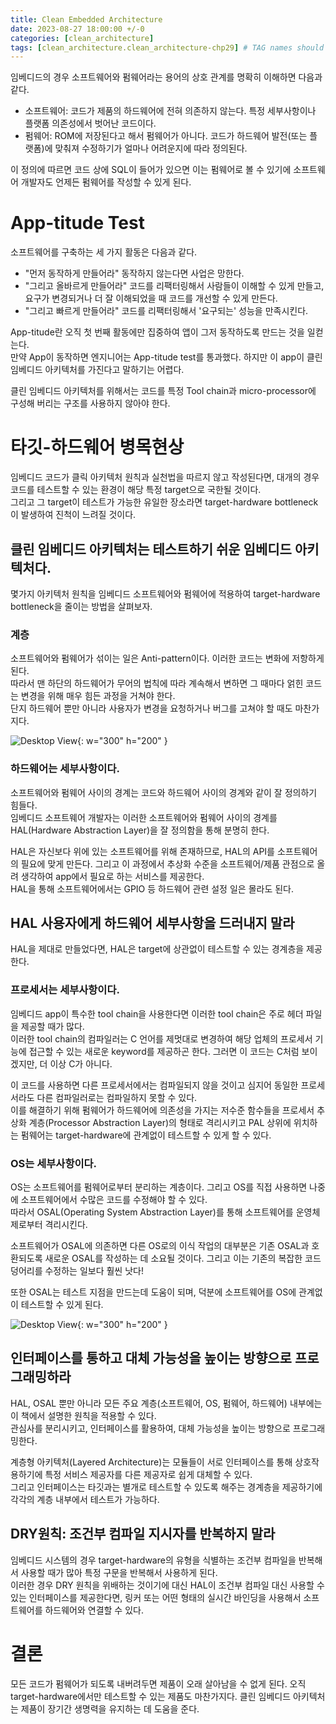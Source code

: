 ```yaml
---
title: Clean Embedded Architecture
date: 2023-08-27 18:00:00 +/-0
categories: [clean_architecture]
tags: [clean_architecture.clean_architecture-chp29] # TAG names should always be lowercase
---
```


임베디드의 경우 소프트웨어와 펌웨어라는 용어의 상호 관계를 명확히 이해하면 다음과 같다.

- 소프트웨어: 코드가 제품의 하드웨어에 전혀 의존하지 않는다. 특정 세부사항이나 플랫폼 의존성에서 벗어난 코드이다.
- 펌웨어: ROM에 저장된다고 해서 펌웨어가 아니다. 코드가 하드웨어 발전(또는 플랫폼)에 맞춰져 수정하기가 얼마나 어려운지에 따라 정의된다.

이 정의에 따르면 코드 상에 SQL이 들어가 있으면 이는 펌웨어로 볼 수 있기에 소프트웨어 개발자도 언제든 펌웨어를 작성할 수 있게 된다.

# App-titude Test

소프트웨어를 구축하는 세 가지 활동은 다음과 같다.

- "먼저 동작하게 만들어라" 동작하지 않는다면 사업은 망한다.
- "그리고 올바르게 만들어라" 코드를 리팩터링해서 사람들이 이해할 수 있게 만들고, 요구가 변경되거나 더 잘 이해되었을 때 코드를 개선할 수 있게 만든다.
- "그리고 빠르게 만들어라" 코드를 리팩터링해서 '요구되는' 성능을 만족시킨다.

App-titude란 오직 첫 번째 활동에만 집중하여 앱이 그저 동작하도록 만드는 것을 일컫는다.  
만약 App이 동작하면 엔지니어는 App-titude test를 통과했다. 하지만 이 app이 클린 임베디드 아키텍처를 가진다고 말하기는 어렵다.

클린 임베디드 아키텍처를 위해서는 코드를 특정 Tool chain과 micro-processor에 구성해 버리는 구조를 사용하지 않아야 한다.

# 타깃-하드웨어 병목현상

임베디드 코드가 클릭 아키텍처 원칙과 실천법을 따르지 않고 작성된다면, 대개의 경우 코드를 테스트할 수 있는 환경이 해당 특정 target으로 국한될 것이다.  
그리고 그 target이 테스트가 가능한 유일한 장소라면 target-hardware bottleneck이 발생하여 진척이 느려질 것이다.

## 클린 임베디드 아키텍처는 테스트하기 쉬운 임베디드 아키텍처다.

몇가지 아키텍처 원칙을 임베디드 소프트웨어와 펌웨어에 적용하여 target-hardware bottleneck을 줄이는 방법을 살펴보자.

### 계층

소프트웨어와 펌웨어가 섞이는 일은 Anti-pattern이다. 이러한 코드는 변화에 저항하게 된다.  
따라서 맨 하단의 하드웨어가 무어의 법칙에 따라 계속해서 변하면 그 때마다 얽힌 코드는 변경을 위해 매우 힘든 과정을 거쳐야 한다.  
단지 하드웨어 뿐만 아니라 사용자가 변경을 요청하거나 버그를 고쳐야 할 때도 마찬가지다.

![Desktop View](../../assets/cleanArchitecture/layered.png){: w="300" h="200" }

### 하드웨어는 세부사항이다.

소프트웨어와 펌웨어 사이의 경계는 코드와 하드웨어 사이의 경계와 같이 잘 정의하기 힘들다.  
임베디드 소프트웨어 개발자는 이러한 소프트웨어와 펌웨어 사이의 경계를 HAL(Hardware Abstraction Layer)을 잘 정의함을 통해 분명히 한다.

HAL은 자신보다 위에 있는 소프트웨어를 위해 존재하므로, HAL의 API를 소프트웨어의 필요에 맞게 만든다. 그리고 이 과정에서 추상화 수준을 소프트웨어/제품 관점으로 올려 생각하여 app에서 필요로 하는 서비스를 제공한다.  
HAL을 통해 소프트웨어에서는 GPIO 등 하드웨어 관련 설정 일은 몰라도 된다.

## HAL 사용자에게 하드웨어 세부사항을 드러내지 말라

HAL을 제대로 만들었다면, HAL은 target에 상관없이 테스트할 수 있는 경계층을 제공한다.

### 프로세서는 세부사항이다.

임베디드 app이 특수한 tool chain을 사용한다면 이러한 tool chain은 주로 헤더 파일을 제공할 때가 많다.  
이러한 tool chain의 컴파일러는 C 언어를 제멋대로 변경하여 해당 업체의 프로세서 기능에 접근할 수 있는 새로운 keyword를 제공하곤 한다. 그러면 이 코드는 C처럼 보이겠지만, 더 이상 C가 아니다.

이 코드를 사용하면 다른 프로세서에서는 컴파일되지 않을 것이고 심지어 동일한 프로세서라도 다른 컴파일러로는 컴파일하지 못할 수 있다.  
이를 해결하기 위해 펌웨어가 하드웨어에 의존성을 가지는 저수준 함수들을 프로세서 추상화 계층(Processor Abstraction Layer)의 형태로 격리시키고 PAL 상위에 위치하는 펌웨어는 target-hardware에 관계없이 테스트할 수 있게 할 수 있다.

### OS는 세부사항이다.

OS는 소프트웨어를 펌웨어로부터 분리하는 계층이다. 그리고 OS를 직접 사용하면 나중에 소프트웨어에서 수많은 코드를 수정해야 할 수 있다.  
따라서 OSAL(Operating System Abstraction Layer)를 통해 소프트웨어를 운영체제로부터 격리시킨다.

소프트웨어가 OSAL에 의존하면 다른 OS로의 이식 작업의 대부분은 기존 OSAL과 호환되도록 새로운 OSAL를 작성하는 데 소요될 것이다. 그리고 이는 기존의 복잡한 코드 덩어리를 수정하는 일보다 훨씬 낫다!

또한 OSAL는 테스트 지점을 만드는데 도움이 되며, 덕분에 소프트웨어를 OS에 관계없이 테스트할 수 있게 된다.

![Desktop View](../../assets/cleanArchitecture/abstract_layered.png){: w="300" h="200" }

## 인터페이스를 통하고 대체 가능성을 높이는 방향으로 프로그래밍하라

HAL, OSAL 뿐만 아니라 모든 주요 계층(소프트웨어, OS, 펌웨어, 하드웨어) 내부에는 이 책에서 설명한 원칙을 적용할 수 있다.  
관심사를 분리시키고, 인터페이스를 활용하여, 대체 가능성을 높이는 방향으로 프로그래밍한다.

계층형 아키텍처(Layered Architecture)는 모듈들이 서로 인터페이스를 통해 상호작용하기에 특정 서비스 제공자를 다른 제공자로 쉽게 대체할 수 있다.  
그리고 인터페이스는 타깃과는 별개로 테스트할 수 있도록 해주는 경계층을 제공하기에 각각의 계층 내부에서 테스트가 가능하다.

## DRY원칙: 조건부 컴파일 지시자를 반복하지 말라

임베디드 시스템의 경우 target-hardware의 유형을 식별하는 조건부 컴파일을 반복해서 사용할 때가 많아 특정 구문을 반복해서 사용하게 된다.  
이러한 경우 DRY 원칙을 위배하는 것이기에 대신 HAL이 조건부 컴파일 대신 사용할 수 있는 인터페이스를 제공한다면, 링커 또는 어떤 형태의 실시간 바인딩을 사용해서 소프트웨어를 하드웨어와 연결할 수 있다.

# 결론

모든 코드가 펌웨어가 되도록 내버려두면 제품이 오래 살아남을 수 없게 된다. 오직 target-hardware에서만 테스트할 수 있는 제품도 마찬가지다. 클린 임베디드 아키텍처는 제품이 장기간 생명력을 유지하는 데 도움을 준다.
